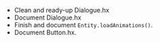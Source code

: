 - Clean and ready-up Dialogue.hx
- Document Dialogue.hx
- Finish and document `Entity.loadAnimations()`.
- Document Button.hx.